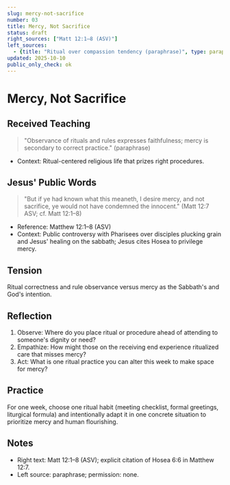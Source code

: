 ```yaml
---
slug: mercy-not-sacrifice
number: 03
title: Mercy, Not Sacrifice
status: draft
right_sources: ["Matt 12:1–8 (ASV)"]
left_sources:
  - {title: "Ritual over compassion tendency (paraphrase)", type: paraphrase, permission: none}
updated: 2025-10-10
public_only_check: ok
---
```


# Mercy, Not Sacrifice

## Received Teaching
> "Observance of rituals and rules expresses faithfulness; mercy is secondary to correct practice." (paraphrase)
- Context: Ritual-centered religious life that prizes right procedures.

## Jesus' Public Words
> "But if ye had known what this meaneth, I desire mercy, and not sacrifice, ye would not have condemned the innocent." (Matt 12:7 ASV; cf. Matt 12:1–8)
- Reference: Matthew 12:1–8 (ASV)
- Context: Public controversy with Pharisees over disciples plucking grain and Jesus' healing on the sabbath; Jesus cites Hosea to privilege mercy.

## Tension
Ritual correctness and rule observance versus mercy as the Sabbath's and God's intention.

## Reflection
1. Observe: Where do you place ritual or procedure ahead of attending to someone's dignity or need?
2. Empathize: How might those on the receiving end experience ritualized care that misses mercy?
3. Act: What is one ritual practice you can alter this week to make space for mercy?

## Practice
For one week, choose one ritual habit (meeting checklist, formal greetings, liturgical formula) and intentionally adapt it in one concrete situation to prioritize mercy and human flourishing.

## Notes
- Right text: Matt 12:1–8 (ASV); explicit citation of Hosea 6:6 in Matthew 12:7.
- Left source: paraphrase; permission: none.
